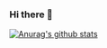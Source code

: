 ### Hi there 👋
[![Anurag's github stats](https://github-readme-stats.vercel.app/api?username=guofensihua)](https://github.com/anuraghazra/github-readme-stats)
<!--
**guofensihua/guofensihua** is a ✨ _special_ ✨ repository because its `README.md` (this file) appears on your GitHub profile.

Here are some ideas to get you started:

- 🔭 I’m currently working on ...
- 🌱 I’m currently learning ...
- 👯 I’m looking to collaborate on ...
- 🤔 I’m looking for help with ...
- 💬 Ask me about ...
- 📫 How to reach me: ...
- 😄 Pronouns: ...
- ⚡ Fun fact: ...
-->
